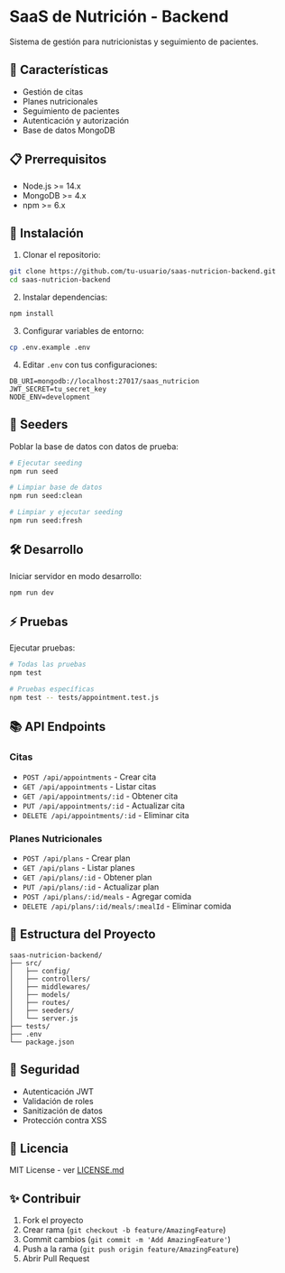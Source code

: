 # SaaS de Nutrición - Backend

Sistema de gestión para nutricionistas y seguimiento de pacientes.

## 🚀 Características

- Gestión de citas
- Planes nutricionales
- Seguimiento de pacientes
- Autenticación y autorización
- Base de datos MongoDB

## 📋 Prerrequisitos

- Node.js >= 14.x
- MongoDB >= 4.x
- npm >= 6.x

## 🔧 Instalación

1. Clonar el repositorio:
```bash
git clone https://github.com/tu-usuario/saas-nutricion-backend.git
cd saas-nutricion-backend
```

2. Instalar dependencias:
```bash
npm install
```

3. Configurar variables de entorno:
```bash
cp .env.example .env
```

4. Editar `.env` con tus configuraciones:
```env
DB_URI=mongodb://localhost:27017/saas_nutricion
JWT_SECRET=tu_secret_key
NODE_ENV=development
```

## 🌱 Seeders

Poblar la base de datos con datos de prueba:

```bash
# Ejecutar seeding
npm run seed

# Limpiar base de datos
npm run seed:clean

# Limpiar y ejecutar seeding
npm run seed:fresh
```

## 🛠️ Desarrollo

Iniciar servidor en modo desarrollo:
```bash
npm run dev
```

## ⚡ Pruebas

Ejecutar pruebas:
```bash
# Todas las pruebas
npm test

# Pruebas específicas
npm test -- tests/appointment.test.js
```

## 📚 API Endpoints

### Citas
- `POST /api/appointments` - Crear cita
- `GET /api/appointments` - Listar citas
- `GET /api/appointments/:id` - Obtener cita
- `PUT /api/appointments/:id` - Actualizar cita
- `DELETE /api/appointments/:id` - Eliminar cita

### Planes Nutricionales
- `POST /api/plans` - Crear plan
- `GET /api/plans` - Listar planes
- `GET /api/plans/:id` - Obtener plan
- `PUT /api/plans/:id` - Actualizar plan
- `POST /api/plans/:id/meals` - Agregar comida
- `DELETE /api/plans/:id/meals/:mealId` - Eliminar comida

## 📁 Estructura del Proyecto

```
saas-nutricion-backend/
├── src/
│   ├── config/
│   ├── controllers/
│   ├── middlewares/
│   ├── models/
│   ├── routes/
│   ├── seeders/
│   └── server.js
├── tests/
├── .env
└── package.json
```

## 🔐 Seguridad

- Autenticación JWT
- Validación de roles
- Sanitización de datos
- Protección contra XSS

## 📄 Licencia

MIT License - ver [LICENSE.md](LICENSE.md)

## ✨ Contribuir

1. Fork el proyecto
2. Crear rama (`git checkout -b feature/AmazingFeature`)
3. Commit cambios (`git commit -m 'Add AmazingFeature'`)
4. Push a la rama (`git push origin feature/AmazingFeature`)
5. Abrir Pull Request